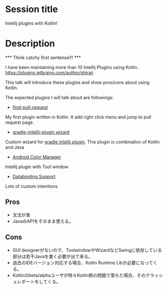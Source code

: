# Session title

Intellij plugins with Kotlin!

# Description

*** Think catchy first sentense!!! ***

I have been maintaining more than 10 Intellij Plugins using Kotlin. https://plugins.jetbrains.com/author/shiraji

This talk will introduce these plugins and show pros/cons about using Kotlin. 

The expected plugins I will talk about are followings:

* [find-pull-request](https://github.com/shiraji/find-pull-request)

My first plugin written in Kotlin. It add right click menu and jump to pull request page.

* [gradle-intellij-plugin wizard](https://github.com/shiraji/intellij-plugin-with-gradle-wizard)

Custom wizard for [gradle intellij plugin](https://github.com/JetBrains/gradle-intellij-plugin). This plugin is combination of Kotlin and Java

* [Android Color Manager]( https://github.com/shiraji/color-manager )

Intellij plugin with Tool window

* [Databinding Support]( https://github.com/shiraji/databinding-support )

Lots of custom intentions

## Pros

* 文法が楽
* JavaのAPIをそのまま使える。

## Cons

* GUI designerがないので、ToolwindowやWizardなどSwingに依存している部分は若干Javaを書く必要が出て来る。
* 過去のIDEバージョン対応する場合、Kotlin Runtime Libが必要になってくる。
* Kotlinのbeta/alphaユーザが時々Kotlin側の問題で落ちた場合、そのクラッシュレポートをしてくる。
